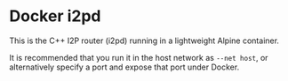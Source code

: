 # Docker i2pd

This is the C++ I2P router (i2pd) running in a lightweight Alpine container.

It is recommended that you run it in the host network as `--net host`, or
alternatively specify a port and expose that port under Docker.

